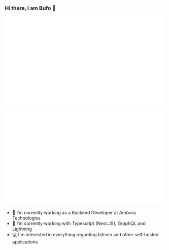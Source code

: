 ### Hi there, I am Bufo 👋

![](https://raw.githubusercontent.com/bufo24/github-stats/master/generated/overview.svg#gh-dark-mode-only)
![](https://raw.githubusercontent.com/bufo24/github-stats/master/generated/languages.svg#gh-dark-mode-only)

- 🔭 I’m currently working as a Backend Developer at Amboss Technologies
- 🌱 I’m currently working with Typescript (Nest.JS), GraphQL and Lightning
- 💻 I'm interested in everything regarding bitcoin and other self-hosted applications
